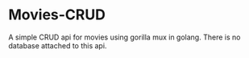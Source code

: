 # Movies-CRUD

A simple CRUD api for movies using gorilla mux in golang. There is no database attached to this api.
